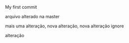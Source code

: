 My first commit

arquivo alterado na master

mais uma alteração, nova alteração, nova alteração
ignore

alteração